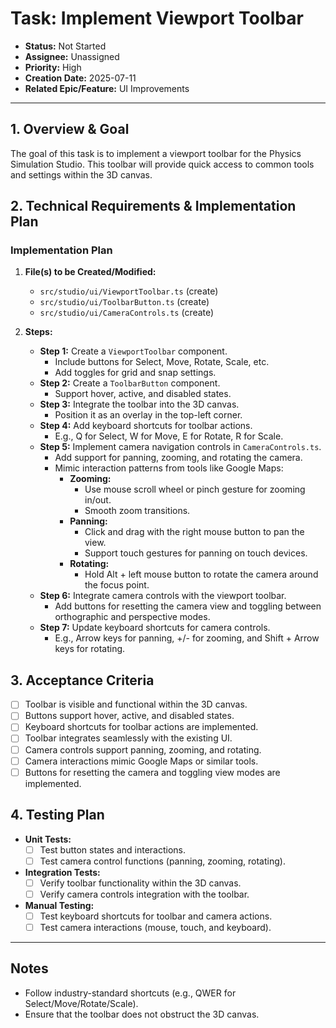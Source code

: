 # Task: Implement Viewport Toolbar

- **Status:** Not Started
- **Assignee:** Unassigned
- **Priority:** High
- **Creation Date:** 2025-07-11
- **Related Epic/Feature:** UI Improvements

---

## 1. Overview & Goal

The goal of this task is to implement a viewport toolbar for the Physics Simulation Studio. This toolbar will provide quick access to common tools and settings within the 3D canvas.

## 2. Technical Requirements & Implementation Plan

### Implementation Plan

1. **File(s) to be Created/Modified:**
    - `src/studio/ui/ViewportToolbar.ts` (create)
    - `src/studio/ui/ToolbarButton.ts` (create)
    - `src/studio/ui/CameraControls.ts` (create)

2. **Steps:**
    - **Step 1:** Create a `ViewportToolbar` component.
      - Include buttons for Select, Move, Rotate, Scale, etc.
      - Add toggles for grid and snap settings.
    - **Step 2:** Create a `ToolbarButton` component.
      - Support hover, active, and disabled states.
    - **Step 3:** Integrate the toolbar into the 3D canvas.
      - Position it as an overlay in the top-left corner.
    - **Step 4:** Add keyboard shortcuts for toolbar actions.
      - E.g., Q for Select, W for Move, E for Rotate, R for Scale.
    - **Step 5:** Implement camera navigation controls in `CameraControls.ts`.
      - Add support for panning, zooming, and rotating the camera.
      - Mimic interaction patterns from tools like Google Maps:
        - **Zooming:**
          - Use mouse scroll wheel or pinch gesture for zooming in/out.
          - Smooth zoom transitions.
        - **Panning:**
          - Click and drag with the right mouse button to pan the view.
          - Support touch gestures for panning on touch devices.
        - **Rotating:**
          - Hold Alt + left mouse button to rotate the camera around the focus point.
    - **Step 6:** Integrate camera controls with the viewport toolbar.
      - Add buttons for resetting the camera view and toggling between orthographic and perspective modes.
    - **Step 7:** Update keyboard shortcuts for camera controls.
      - E.g., Arrow keys for panning, +/- for zooming, and Shift + Arrow keys for rotating.

## 3. Acceptance Criteria

- [ ] Toolbar is visible and functional within the 3D canvas.
- [ ] Buttons support hover, active, and disabled states.
- [ ] Keyboard shortcuts for toolbar actions are implemented.
- [ ] Toolbar integrates seamlessly with the existing UI.
- [ ] Camera controls support panning, zooming, and rotating.
- [ ] Camera interactions mimic Google Maps or similar tools.
- [ ] Buttons for resetting the camera and toggling view modes are implemented.

## 4. Testing Plan

- **Unit Tests:**
  - [ ] Test button states and interactions.
  - [ ] Test camera control functions (panning, zooming, rotating).
- **Integration Tests:**
  - [ ] Verify toolbar functionality within the 3D canvas.
  - [ ] Verify camera controls integration with the toolbar.
- **Manual Testing:**
  - [ ] Test keyboard shortcuts for toolbar and camera actions.
  - [ ] Test camera interactions (mouse, touch, and keyboard).

---

## Notes

- Follow industry-standard shortcuts (e.g., QWER for Select/Move/Rotate/Scale).
- Ensure that the toolbar does not obstruct the 3D canvas.

